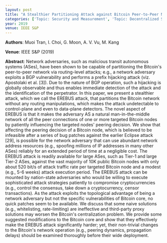 ```yaml
---
layout: post
title: "A Stealthier Partitioning Attack against Bitcoin Peer-to-Peer Network"
categories: ['Topic: Security and Measurement', 'Topic: Decentralized Systems', '2019', 'Venue: IEEE S&P']
year: 2019
venue: IEEE S&P
---
```

**Authors**: Muoi Tran, I. Choi, G. Moon, A. V. Vu, M. Kang

**Venue**: IEEE S&P (2019)

**Abstract**: Network adversaries, such as malicious transit autonomous systems (ASes), have been shown to be capable of partitioning the Bitcoin's peer-to-peer network via routing-level attacks; e.g., a network adversary exploits a BGP vulnerability and performs a prefix hijacking attack (viz. Apostolaki et al. [3]). Due to the nature of BGP operation, such a hijacking is globally observable and thus enables immediate detection of the attack and the identification of the perpetrator. In this paper, we present a stealthier attack, which we call the EREBUS attack, that partitions the Bitcoin network without any routing manipulations, which makes the attack undetectable to control-plane and even to data-plane detectors. The novel aspect of EREBUS is that it makes the adversary AS a natural man-in-the-middle network of all the peer connections of one or more targeted Bitcoin nodes by patiently influencing the targeted nodes' peering decision. We show that affecting the peering decision of a Bitcoin node, which is believed to be infeasible after a series of bug patches against the earlier Eclipse attack [29], is possible for the network adversary that can use abundant network address resources (e.g., spoofing millions of IP addresses in many other ASes) reliably for an extended period of time at a negligible cost. The EREBUS attack is readily available for large ASes, such as Tier-1 and large Tier-2 ASes, against the vast majority of 10K public Bitcoin nodes with only about 520 bit/s of attack traffic rate per targeted Bitcoin node and a modest (e.g., 5-6 weeks) attack execution period. The EREBUS attack can be mounted by nation-state adversaries who would be willing to execute sophisticated attack strategies patiently to compromise cryptocurrencies (e.g., control the consensus, take down a cryptocurrency, censor transactions). As the attack exploits the topological advantage of being a network adversary but not the specific vulnerabilities of Bitcoin core, no quick patches seem to be available. We discuss that some naive solutions (e.g., whitelisting, rate-limiting) are ineffective and third-party proxy solutions may worsen the Bitcoin's centralization problem. We provide some suggested modifications to the Bitcoin core and show that they effectively make the EREBUS attack significantly harder; yet, their non-trivial changes to the Bitcoin's network operation (e.g., peering dynamics, propagation delays) should be examined thoroughly before their wide deployment.
